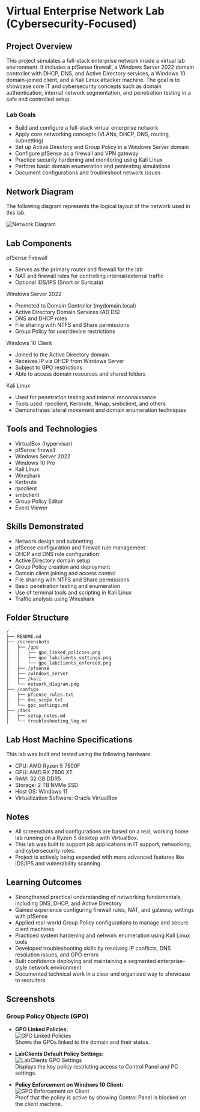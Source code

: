 # Virtual Enterprise Network Lab (Cybersecurity-Focused)

## Project Overview

This project simulates a full-stack enterprise network inside a virtual lab environment. It includes a pfSense firewall, a Windows Server 2022 domain controller with DHCP, DNS, and Active Directory services, a Windows 10 domain-joined client, and a Kali Linux attacker machine. The goal is to showcase core IT and cybersecurity concepts such as domain authentication, internal network segmentation, and penetration testing in a safe and controlled setup.

### Lab Goals

- Build and configure a full-stack virtual enterprise network
- Apply core networking concepts (VLANs, DHCP, DNS, routing, subnetting)
- Set up Active Directory and Group Policy in a Windows Server domain
- Configure pfSense as a firewall and VPN gateway
- Practice security hardening and monitoring using Kali Linux
- Perform basic domain enumeration and pentesting simulations
- Document configurations and troubleshoot network issues

## Network Diagram

The following diagram represents the logical layout of the network used in this lab.

![Network Diagram](screenshots/Network_Diagram.png)

## Lab Components

pfSense Firewall
- Serves as the primary router and firewall for the lab
- NAT and firewall rules for controlling internal/external traffic
- Optional IDS/IPS (Snort or Suricata)

Windows Server 2022
- Promoted to Domain Controller (mydomain.local)
- Active Directory Domain Services (AD DS)
- DNS and DHCP roles
- File sharing with NTFS and Share permissions
- Group Policy for user/device restrictions

Windows 10 Client
- Joined to the Active Directory domain
- Receives IP via DHCP from Windows Server
- Subject to GPO restrictions
- Able to access domain resources and shared folders

Kali Linux
- Used for penetration testing and internal reconnaissance
- Tools used: rpcclient, Kerbrute, Nmap, smbclient, and others
- Demonstrates lateral movement and domain enumeration techniques

## Tools and Technologies

- VirtualBox (hypervisor)
- pfSense firewall
- Windows Server 2022
- Windows 10 Pro
- Kali Linux
- Wireshark
- Kerbrute
- rpcclient
- smbclient
- Group Policy Editor
- Event Viewer

## Skills Demonstrated

- Network design and subnetting
- pfSense configuration and firewall rule management
- DHCP and DNS role configuration
- Active Directory domain setup
- Group Policy creation and deployment
- Domain client joining and access control
- File sharing with NTFS and Share permissions
- Basic penetration testing and enumeration
- Use of terminal tools and scripting in Kali Linux
- Traffic analysis using Wireshark

## Folder Structure
```
/
├── README.md
├── /screenshots
│   ├── /gpo
│   │   ├── gpo_linked_policies.png
│   │   ├── gpo_labclients_settings.png
│   │   └── gpo_labclients_enforced.png
│   ├── /pfsense
│   ├── /windows_server
│   ├── /kali
│   └── network_diagram.png
├── /configs
│   ├── pfsense_rules.txt
│   ├── dns_scope.txt
│   └── gpo_settings.md
├── /docs
│   ├── setup_notes.md
│   └── troubleshooting_log.md
```
## Lab Host Machine Specifications

This lab was built and tested using the following hardware:

- CPU: AMD Ryzen 5 7500F
- GPU: AMD RX 7800 XT
- RAM: 32 GB DDR5
- Storage: 2 TB NVMe SSD
- Host OS: Windows 11
- Virtualization Software: Oracle VirtualBox

## Notes

- All screenshots and configurations are based on a real, working home lab running on a Ryzen 5 desktop with VirtualBox.
- This lab was built to support job applications in IT support, networking, and cybersecurity roles.
- Project is actively being expanded with more advanced features like IDS/IPS and vulnerability scanning.

## Learning Outcomes

- Strengthened practical understanding of networking fundamentals, including DNS, DHCP, and Active Directory
- Gained experience configuring firewall rules, NAT, and gateway settings with pfSense
- Applied real-world Group Policy configurations to manage and secure client machines
- Practiced system hardening and network enumeration using Kali Linux tools
- Developed troubleshooting skills by resolving IP conflicts, DNS resolution issues, and GPO errors
- Built confidence deploying and maintaining a segmented enterprise-style network environment
- Documented technical work in a clear and organized way to showcase to recruiters
## Screenshots

### Group Policy Objects (GPO)

- **GPO Linked Policies:**  
  ![GPO Linked Policies](screenshots/gpo/gpo_linked_policies.png)  
  Shows the GPOs linked to the domain and their status.

- **LabClients Default Policy Settings:**  
  ![LabClients GPO Settings](screenshots/gpo/gpo_labclients_settings.png)  
  Displays the key policy restricting access to Control Panel and PC settings.

- **Policy Enforcement on Windows 10 Client:**  
  ![GPO Enforcement on Client](screenshots/gpo/gpo_labclients_enforced.png)  
  Proof that the policy is active by showing Control Panel is blocked on the client machine.
